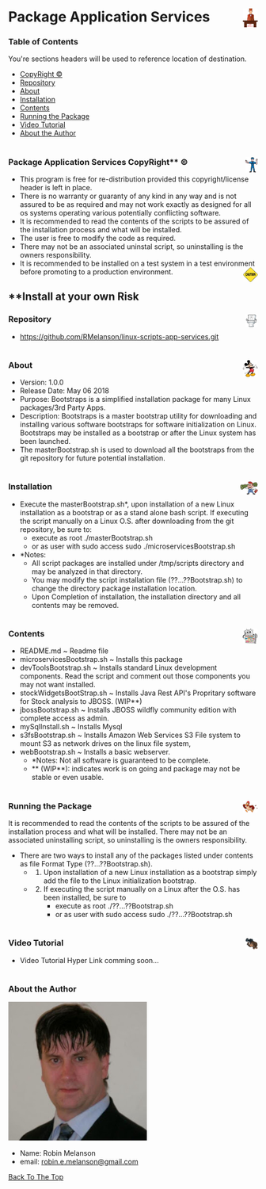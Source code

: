# Package Application Services <img src="https://github.com/RMelanson/linux-scripts-bootstraps/blob/master/images/appServices.png" width="6%" align= "right">
 
### Table of Contents
You're sections headers will be used to reference location of destination.

- [CopyRight ©](#CopyRight)
- [Repository](#Repository)
- [About](#About)
- [Installation](#Installation)
- [Contents](#Contents)
- [Running the Package](#Running-the-Package)
- [Video Tutorial](#Video-Tutoria)
- [About the Author](#About-the-Author)
#
### <b>Package Application Services CopyRight** ©</b> <img src="https://github.com/RMelanson/linux-scripts-bootstraps/blob/master/images/policeman.png" width="5%" align= "right">

- This program is free for re-distribution provided this copyright/license header is left in place.  
- There is no warranty or guaranty of any kind in any way and is not assured to be as required and may not work exactly as designed for all os systems operating various potentially conflicting software.  
- It is recommended to read the contents of the scripts to be assured of the installation process and what will be installed. 
- The user is free to modify the code as required. 
- There may not be an associated uninstal script, so uninstalling is the owners responsibility.
- It is recommended to be installed on a test system in a test environment before promoting to a production environment.<img src="https://github.com/RMelanson/linux-scripts-bootstraps/blob/master/images/caution.png" width="6%" align= "right">
## <b>**Install at your own Risk</b>
### Repository <img src="https://github.com/RMelanson/linux-scripts-bootstraps/blob/master/images/repository.png" width="5%" align= "right">
- https://github.com/RMelanson/linux-scripts-app-services.git
#
### About<img src="https://github.com/RMelanson/linux-scripts-bootstraps/blob/master/images/aboutMickey.png" width="6%" align= "right">
- Version: 1.0.0
- Release Date: May 06 2018
- Purpose: Bootstraps is a simplified installation package for many Linux packages/3rd Party Apps.
- Description: Bootstraps is a master bootstrap utility for downloading and installing various software bootstraps for software initialization on Linux. Bootstraps may be installed as a bootstrap or after the Linux system has been launched. 
- The masterBootstrap.sh is used to download all the bootstraps from the git repository for future potential installation.
#
### Installation<img src="https://github.com/RMelanson/linux-scripts-bootstraps/blob/master/images/installation.png" width="7%" align= "right">
- Execute the masterBootstrap.sh*, upon installation of a new Linux installation as a bootstrap or as a stand alone bash script. If executing the script manually on a Linux O.S. after downloading from the git repository, be sure to:
  - execute as root ./masterBootstrap.sh
  - or as user with sudo access sudo ./microservicesBootstrap.sh
- *Notes: 
    - All script packages are installed under /tmp/scripts directory and may be analyzed in that directory.
    - You may modify the script installation file (??...??Bootstrap.sh) to change the directory package installation location.
    - Upon Completion of installation, the installation directory and all contents may be removed.
#
### Contents <img src="https://github.com/RMelanson/linux-scripts-bootstraps/blob/master/images/contents.png" width="6%" align= "right">

- README.md ~ Readme file
- microservicesBootstrap.sh  ~ Installs this package
- devToolsBootstrap.sh ~ Installs standard Linux development components.  Read the script and comment out those components you may not want installed.
- stockWidgetsBootStrap.sh ~ Installs Java Rest API's Propritary software for Stock analysis to JBOSS. (WIP**)
- jbossBootstrap.sh ~ Installs JBOSS wildfly community edition with complete access as admin.
- mySqlInstall.sh ~ Installs Mysql
- s3fsBootstrap.sh ~ Installs Amazon Web Services S3 File system to mount S3 as network drives on the linux file system,
- webBootstrap.sh ~ Installs a basic webserver.
    - *Notes: Not all software is guaranteed to be complete.
   - ** (WIP**): indicates work is on going and package may not be stable or even usable.
#
### Running the Package<img src="https://github.com/RMelanson/linux-scripts-bootstraps/blob/master/images/running2.png" width="6%" align= "right">
It is recommended to read the contents of the scripts to be assured of the installation process and what will be installed.  There may not be an associated uninstalling script, so uninstalling is the owners responsibility.
- There are two ways to install any of the packages listed under contents as file Format Type (??...??Bootstrap.sh).
  - 1. Upon installation of a new Linux installation as a bootstrap simply add the file to the Linux initialization bootstrap.
  - 2. If executing the script manually on a Linux after the O.S. has been installed, be sure to
       - execute as root ./??...??Bootstrap.sh
       - or as user with sudo access sudo ./??...??Bootstrap.sh
#
### Video Tutorial<img src="https://github.com/RMelanson/linux-scripts-bootstraps/blob/master/images/video.png" width="5%" align= "right">
- Video Tutorial Hyper Link comming soon...
#
### About the Author
![Author Image](https://github.com/RMelanson/profile/blob/master/RobinPhoto.jpg)
- Name: Robin Melanson
- email: robin.e.melanson@gmail.com

[Back To The Top](#Package-linux-scripts-spring-boot-microservices)
